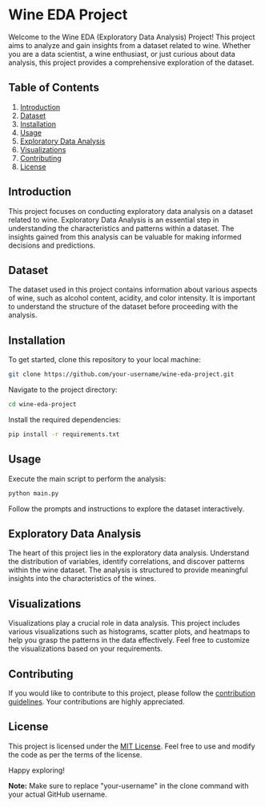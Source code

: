 # Wine EDA Project

Welcome to the Wine EDA (Exploratory Data Analysis) Project! This project aims to analyze and gain insights from a dataset related to wine. Whether you are a data scientist, a wine enthusiast, or just curious about data analysis, this project provides a comprehensive exploration of the dataset.

## Table of Contents

1. [Introduction](#introduction)
2. [Dataset](#dataset)
3. [Installation](#installation)
4. [Usage](#usage)
5. [Exploratory Data Analysis](#exploratory-data-analysis)
6. [Visualizations](#visualizations)
7. [Contributing](#contributing)
8. [License](#license)

## Introduction

This project focuses on conducting exploratory data analysis on a dataset related to wine. Exploratory Data Analysis is an essential step in understanding the characteristics and patterns within a dataset. The insights gained from this analysis can be valuable for making informed decisions and predictions.

## Dataset

The dataset used in this project contains information about various aspects of wine, such as alcohol content, acidity, and color intensity. It is important to understand the structure of the dataset before proceeding with the analysis.

## Installation

To get started, clone this repository to your local machine:

```bash
git clone https://github.com/your-username/wine-eda-project.git
```

Navigate to the project directory:

```bash
cd wine-eda-project
```

Install the required dependencies:

```bash
pip install -r requirements.txt
```

## Usage

Execute the main script to perform the analysis:

```bash
python main.py
```

Follow the prompts and instructions to explore the dataset interactively.

## Exploratory Data Analysis

The heart of this project lies in the exploratory data analysis. Understand the distribution of variables, identify correlations, and discover patterns within the wine dataset. The analysis is structured to provide meaningful insights into the characteristics of the wines.

## Visualizations

Visualizations play a crucial role in data analysis. This project includes various visualizations such as histograms, scatter plots, and heatmaps to help you grasp the patterns in the data effectively. Feel free to customize the visualizations based on your requirements.

## Contributing

If you would like to contribute to this project, please follow the [contribution guidelines](CONTRIBUTING.md). Your contributions are highly appreciated.

## License

This project is licensed under the [MIT License](LICENSE). Feel free to use and modify the code as per the terms of the license.

Happy exploring!

**Note:** Make sure to replace "your-username" in the clone command with your actual GitHub username.
